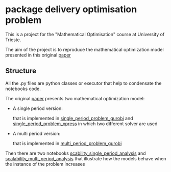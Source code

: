 # package delivery optimisation problem
This is a project for the "Mathematical Optimisation" course at University of Trieste.

The aim of the project is to reproduce the mathematical optimization model presented in this original [paper](paper.pdf)

## Structure
All the .py files are python classes or executor that help to condensate the notebooks code.

The original [paper](paper.pdf) presents two mathematical optimization model:
  - A single period version:
  
    that is implemented in [single_period_problem_gurobi](single_period_problem_gurobi.ipynb) and [single_period_problem_xpress](single_period_problem_xpress.ipynb) in which two different solver are used
  - A multi period version:
  
    that is implemented in [multi_period_problem_gurobi](multi_period_problem_gurobi.ipynb)
    
  Then there are two notebooks [scability_single_period_analysis](scability_single_period_analysis.ipynb) and [scalability_multi_period_analysis](scalability_multi_period_analysis.ipynb) that illustrate how the models behave when the instance of the problem increases
